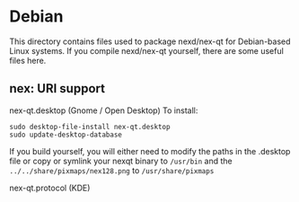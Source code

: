 
Debian
====================
This directory contains files used to package nexd/nex-qt
for Debian-based Linux systems. If you compile nexd/nex-qt yourself, there are some useful files here.

## nex: URI support ##


nex-qt.desktop  (Gnome / Open Desktop)
To install:

	sudo desktop-file-install nex-qt.desktop
	sudo update-desktop-database

If you build yourself, you will either need to modify the paths in
the .desktop file or copy or symlink your nexqt binary to `/usr/bin`
and the `../../share/pixmaps/nex128.png` to `/usr/share/pixmaps`

nex-qt.protocol (KDE)


